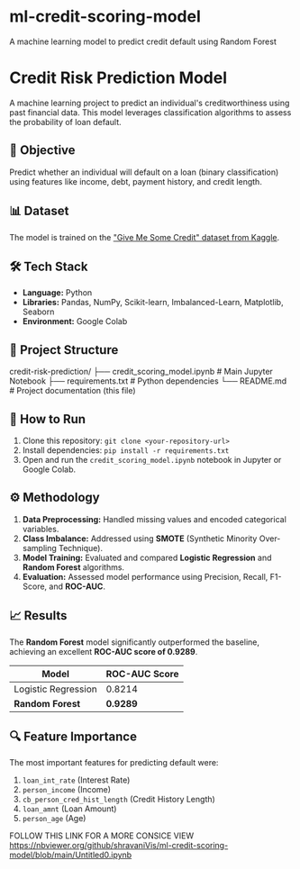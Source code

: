 # ml-credit-scoring-model
A machine learning model to predict credit default using Random Forest
# Credit Risk Prediction Model

A machine learning project to predict an individual's creditworthiness using past financial data. This model leverages classification algorithms to assess the probability of loan default.

## 🎯 Objective
Predict whether an individual will default on a loan (binary classification) using features like income, debt, payment history, and credit length.

## 📊 Dataset
The model is trained on the ["Give Me Some Credit" dataset from Kaggle](https://www.kaggle.com/datasets/laotse/credit-risk-dataset).

## 🛠️ Tech Stack
- **Language:** Python
- **Libraries:** Pandas, NumPy, Scikit-learn, Imbalanced-Learn, Matplotlib, Seaborn
- **Environment:** Google Colab

## 📁 Project Structure
credit-risk-prediction/
├── credit_scoring_model.ipynb # Main Jupyter Notebook
├── requirements.txt # Python dependencies
└── README.md # Project documentation (this file)

## 🚀 How to Run
1.  Clone this repository: `git clone <your-repository-url>`
2.  Install dependencies: `pip install -r requirements.txt`
3.  Open and run the `credit_scoring_model.ipynb` notebook in Jupyter or Google Colab.

## ⚙️ Methodology
1.  **Data Preprocessing:** Handled missing values and encoded categorical variables.
2.  **Class Imbalance:** Addressed using **SMOTE** (Synthetic Minority Over-sampling Technique).
3.  **Model Training:** Evaluated and compared **Logistic Regression** and **Random Forest** algorithms.
4.  **Evaluation:** Assessed model performance using Precision, Recall, F1-Score, and **ROC-AUC**.

## 📈 Results
The **Random Forest** model significantly outperformed the baseline, achieving an excellent **ROC-AUC score of 0.9289**.

| Model                | ROC-AUC Score |
| -------------------- | ------------- |
| Logistic Regression  | 0.8214        |
| **Random Forest**    | **0.9289**    |

## 🔍 Feature Importance
The most important features for predicting default were:
1.  `loan_int_rate` (Interest Rate)
2.  `person_income` (Income)
3.  `cb_person_cred_hist_length` (Credit History Length)
4.  `loan_amnt` (Loan Amount)
5.  `person_age` (Age)

FOLLOW THIS LINK FOR A MORE CONSICE VIEW https://nbviewer.org/github/shravaniVis/ml-credit-scoring-model/blob/main/Untitled0.ipynb
